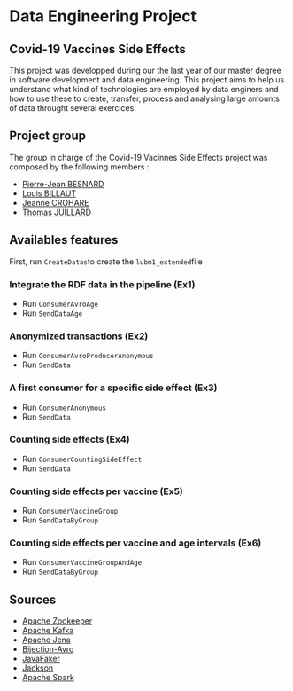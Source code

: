# Data Engineering Project
## Covid-19 Vaccines Side Effects

This project was developped during our the last year of our master degree in software development and data engineering.
This project aims to help us understand what kind of technologies are employed by data enginers and how to use these to create, transfer, process and analysing large amounts of data throught several exercices. 

## Project group
The group in charge of the Covid-19 Vacinnes Side Effects project was composed by the following members :
* [Pierre-Jean BESNARD](https://github.com/PJbesnard)
* [Louis BILLAUT](https://github.com/LouisBillaut)
* [Jeanne CROHARE](https://github.com/jcrohare)
* [Thomas JUILLARD](https://github.com/JUILLARD-Thomas)


## Availables features
First, run `CreateDatas`to create the `lubm1_extended`file
### Integrate the RDF data in the pipeline (Ex1)
 - Run `ConsumerAvroAge`
 - Run `SendDataAge`
### Anonymized transactions (Ex2)
- Run `ConsumerAvroProducerAnonymous`
- Run `SendData`
### A first consumer for a specific side effect (Ex3)
- Run `ConsumerAnonymous`
- Run `SendData`
### Counting side effects (Ex4)
- Run `ConsumerCountingSideEffect`
- Run `SendData`
### Counting side effects per vaccine (Ex5)
- Run `ConsumerVaccineGroup`
- Run `SendDataByGroup`
### Counting side effects per vaccine and age intervals (Ex6)
- Run `ConsumerVaccineGroupAndAge`
- Run `SendDataByGroup`

## Sources

* [Apache Zookeeper](https://zookeeper.apache.org/)
* [Apache Kafka](https://kafka.apache.org/)
* [Apache Jena](https://jena.apache.org/)
* [Bijection-Avro](https://mvnrepository.com/artifact/com.twitter/bijection-avro)
* [JavaFaker](https://github.com/DiUS/java-faker)
* [Jackson](https://mvnrepository.com/artifact/org.codehaus.jackson)
* [Apache Spark](https://spark.apache.org/)
